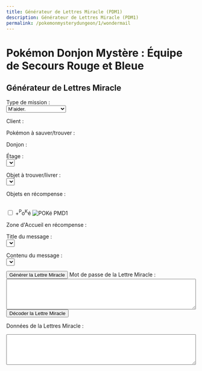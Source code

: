 ```yaml
---
title: Générateur de Lettres Miracle (PDM1)
description: Générateur de Lettres Miracle (PDM1)
permalink: /pokemonmysterydungeon/1/wondermail
---
```


# Pokémon Donjon Mystère : Équipe de Secours Rouge et Bleue
## Générateur de Lettres Miracle

Type de mission :<br>
<select name="type" onchange="updateform(this.form);">
	<option value="">
		M'aider.
	</option>
	<option value="">
		Trouver quelqu'un.
	</option>
	<option value="">
		Me mener à quelqu'un.
	</option>
	<option value="">
		Trouver un objet.
	</option>
	<option value="">
		Livrer un objet.
	</option>
</select>

Client :<br>
<script type="text/javascript">
	<!--
	showpkmn("client");
	//-->
</script>
                
Pokémon à sauver/trouver :<br>
<script type="text/javascript">
	<!--
	showpkmn("poke");
	//-->
</script>

Donjon :<br>
<script type="text/javascript">
	<!--
	showdungeon("dungeon");
	//-->
</script>

Étage :<br>
<select name="floor" onchange="updateftext(this.form);">
	<option value="">
	</option>
</select>

Objet à trouver/livrer :<br>
<select name="item" onchange="showftext(this.form,0);">
	<option value="">
	</option>
</select>

Objets en récompense :<br>
<script type="text/javascript">
	<!--
	showrewards("reward");
	//-->
</script><br>
<input type="checkbox" name="money" id="money" />
<label for="money">
	+<sup>P</sup>o<sup>K</sup>é
	<img src="../images/POKé_PMD1.png" alt="POKé PMD1" />
</label>

Zone d'Accueil en récompense :<br>
<script type="text/javascript">
	<!--
	showareas("area");
	//-->
</script>

Title du message :<br>
<select name="mhead" onchange="updateftext(this.form);">
	<option value="">
	</option>
</select>

Contenu du message :<br>
<select name="mline1">
	<option value="">
	</option>
</select>


<input type="button" value="Générer la Lettre Miracle" onclick="genwonder(this.form)" />
Mot de passe de la Lettre Miracle :<br>
<textarea name="wonder" cols="60" rows="5">
</textarea><br>
<input type="button" value="Décoder la Lettre Miracle" onclick="decwonder(this.form)" />

Données de la Lettres Miracle :
<textarea name="data" cols="60" rows="5">
</textarea>
<script type="text/javascript">
	<!--
	if(debug){
		document.write('<input type="button" value="Encoder la Lettre Miracle" onclick="encwonder(this.form)"/><br/>')
	}
	//-->
</script>


<script src="/assets/js/tools/PMD1/objets-fr.js" type="text/javascript">
</script>
<script src="/assets/js/tools/PMD1/zones-fr.js" type="text/javascript">
</script>
<script src="/assets/js/tools/PMD1/pokemon-fr.js" type="text/javascript">
</script>
<script src="/assets/js/tools/PMD1/type-fr.js" type="text/javascript">
</script>
<script type="text/javascript">
        let FriendRescue="Sauvetage Ami"
        let RescueType0="M'aider."
        let RescueType1="Trouver XXPKMN."
        let RescueType2="Me mener à XXPKMN."
        let RescueType3="Trouver XXITEM !"
        let RescueType4="Livrer XXITEM !"
        let BasementFloor="E. -XX"
        let AboveGroundFloor="E. XX"
        let SpecialMission="Mission spéciale"
        let ChooseClient="Choisissez un client."
        let ChooseTarget="Choisissez un Pokémon à sauver/trouver."
        let ChooseItem="Choisissez un objet à trouver ou à livrer."
        let ItemNotFound="L'objet XX ne peut pas être trouvé dans le donjon YY."
        let FriendAreaError="Pour recevoir une Zone d'Accueil en récompense, la mission doit être au moins de difficulté D."
        let InvalidPassword="Le mot de passe est incorrect."
        let FriendAreaReward="Zone d'Accueil [XX]."
        let NearPlace="Vers XX"
        let DifficultyLine="Difficulté :"
        let PlusReward="XX + ?"
        let PlusRewardBrackets="XX + ? [YY]"
        let RewardLine="Prime :"
        let PlaceLine="Lieu :"
        let ClientLine="Client :"
        let ObjectiveLine="Objectif :"
        let WonderMailLine="Lettre Miracle :"
</script>
<script src="/assets/js/tools/PMD1/lettresos.js" type="text/javascript">
</script>
<script src="/assets/js/tools/PMD1/donjobjets.js" type="text/javascript">
</script>
<script src="/assets/js/tools/PMD1/ttexte.js" type="text/javascript">
</script>
<script src="/assets/js/tools/PMD1/diff.js" type="text/javascript">
</script>
<script type="text/javascript">
        //<![CDATA[
        
        let AboveGround=[
        0,0,1,1,0,1,1,1,0,1,1,1,1,1,1,0,0,1,1,0,0,0,
        1,0,0,0,0,0,0,1,0,1,0,1,1,1,0,1,0,0,0,0,0,0,
        0,0,0,0,0,0,0,0,0,1,0,0,0,0,1,0,1,0,1,0
        ]
        function IsAboveGround(d){
         if(d>=AboveGround.length)return 1
         return AboveGround[d]
        }
        function showitems(name){
         document.write("<select name=\""+name+"\">");
         for(let i=0;i<items.length;i++){
          document.write("<option value=\"\">"+items[i]+" ["+i.toString(16)+"]</option>");  
         } 
         document.write("</select>");
        }
        
        function showpokemon(name){
         document.write("<select name=\""+name+"\">");
         for(let i=0;i<pokemon.length;i++){
          document.write("<option value=\"\">"+pokemon[i]+"</option>");  
         } 
         document.write("</select>");
        }
        
        
        function entrytopass(x){
         x=x.replace(/[\n\s\r\'\"]/g,"")
                 .replace(/[\u2642]/g,"#")
                 .replace(/[\u2640]/g,"%")
                 .replace(/[\{\(\[]m(ale?)?[\)\]\}]/gi,"#")
                 .replace(/[\{\(\[]f(em(ale)?)?[\)\]\}]/gi,"%")
                 .replace(/[\{\(\[]\.\.?\.?[\)\]\}]/g,".")
                 .replace(/[\{\(\[][\u2026][\)\]\}]/g,".")
                 .replace(/[\u2026]/g,".")
                 .toUpperCase()
         return x
        }
        
        
        function formatpass(x){
         x=entrytopass(x)
         return x.substr(0,4)+" "
               +x.substr(4,4)+" "
               +x.substr(8,4)+"\r\n"
               +x.substr(12,4)+" "
               +x.substr(16,4)+" "
               +x.substr(20,4)+"\r\n"
        }
        
        let debug=0
        let baditems="EDEEEFB1E924D8D2B0DC323334C2EC"
        let baddungeons="18191E2731323336373D3F"
        let badpokemon=
        "C90078017C01230125010E0051005200"+
        "33015E009100920090009C010D010C01"+
        "0E0113019600990198019D0112011401"+
        "95019601970197009B019A019E01A401"+
        "A501A601"
        
        let floors=
        "04060A0E0A0B040D0F0D040A06100618"+
        "041A0A2964150564150C64641A1A0D15"+
        "331F1F1F151F100D141F0B1015151F05"+
        "050B033346101F14140C644C29646402"
        
        onload=function(){
         showfloors(document.s)
         showfind2(document.s)
         showftext(document.s,1)
        }
        
        function isbaditem(x){
         if(x>=0xF0)return 0
         for(let i=0;i<baditems.length/2;i++){
          if(x==c2c(baditems,i))
           return 1
         }
         return 0
        }
        
        function isbaddungeon(x){
         if(x>0x3F)return 1
         for(let i=0;i<baddungeons.length/2;i++){
          if(x==c2c(baddungeons,i))
           return 1
         }
         return 0
        }
        
        function flavors(){
         document.write("<xmp><dl>\r\n")
         for(let i=0;i<ParentChild.length;i++){
          document.write("<dt><b>"+pokemon[ParentChild[i][0]]+", "+pokemon[ParentChild[i][1]]+"</b></dt>\r\n")
          document.write("<dd>"+ParentChild[i][2]+"</dd>\r\n")
         }
         document.write("</dl><dl>\r\n")
         for(let i=0;i<Pairs.length;i++){
          document.write("<dt><b>"+pokemon[Pairs[i][0]]+", "+pokemon[Pairs[i][1]]+":</b> \""+Pairs[i][2]+"\"</dt>\r\n")
          document.write("<dd>"+Pairs[i][3]+"</dd>\r\n")
         }
         document.write("</dl>\r\n")
         document.write("<ul>\r\n")
         for(let i=0;i<Lovers.length;i+=2){
          document.write("<li>"+pokemon[Lovers[i]]+", "+pokemon[Lovers[i+1]]+"</li>\r\n")
         }
         document.write("</ul>\r\n")
         document.write("</xmp>")
        }
        
        function getspecies(id){
         if(id==0x179||id==0x17A||id==0x17B)
          return 0x178
         if((id>=0xca&&id<=0xe2)||id==0x19F||id==0x1A0)
          return 201
         if(id==0x1A1||id==0x1A2||id==0x1A3)
          return 0x19E
         if(id==0x1A7)
          return 0x19C
         return id
        }
        
        
        function isbadpokemon(x){
         if(getspecies(x)!=x)
          return 1
         for(let i=0;i<badpokemon.length/2;i++){
          if(x==c2w(badpokemon,i))
           return 1
         }
         return 0
        }
        
        
        function option(x){
         return parseInt(x[x.selectedIndex].value)
        }
        
        
        function optionarray(x){
         if(x.selectedIndex<0){
          return []
         } else {
          let v=x[x.selectedIndex].value.split(",")
          for(let i=0;i<v.length;i++){
           v[i]=parseInt(v[i])
          }
          return v
         }
        }
        
        function showfloors(f){
         let dungeon=option(f.dungeon)
         let numfloors=c2c(floors,dungeon);
         f.floor.options.length=0
         for(let i=1;i<numfloors;i++){
          f.floor.options[i-1]=new Option(i+"",i+"")
         }
        }
        
        function showdungeon(name){
         document.write("<select name=\""+name+"\" onchange=\"showfloors(this.form);updateform(this.form);\">");
         for(let i=0;i<dungeons.length;i++){
          if(!isbaddungeon(i)){
           document.write("<option value=\""+i+"\">"+dungeons[i]+"</option>");  
          }
         } 
         document.write("</select>");
        }
        
        function pkmnsort(a,b){
         if(a[1]==b[1])return 0
         return (a[1]<b[1])?-1:1
        }
        
        function showpkmn(name){
         document.write("<select name=\""+name+"\" onchange=\"showftext(this.form);\">");
         let poke=[]
         for(let i=0;i<pokemon.length;i++){
          if(i==0||!isbadpokemon(i)){
           poke[poke.length]=[i,pokemon[i]]
          }
         }
         poke=poke.sort(pkmnsort)
         for(let i=0;i<poke.length;i++){
          document.write("<option value=\""+poke[i][0]+"\">"+poke[i][1]+"</option>");  
         } 
         document.write("</select>");
        }
        
        
        function showareas(name){
         document.write("<select name=\""+name+"\">");
         document.write("<option value=\"-1\">\-\-\-\-\-\-</a>");
         for(let i=0;i<friendareas.length;i++){
          if(i==10||i==14||i==35||i==36){
           document.write("<option value=\""+i+"\">"+friendareas[i]+"</option>");  
          }
         } 
         document.write("</select>");
        }
        
        function showfind2(f){
         let dungeon=option(f.dungeon)
         f.item.options.length=0
         let len=0
         for(let i=0;i<items.length;i++){
          if(!isbaditem(i)&&i!=0x69&&i!=0x7c&&(i==0||i>=9)){
           if(f.type.selectedIndex!=3||ItemInDungeon(i,dungeon)){
            f.item.options[len++]=new Option(items[i],i+"")
           }
          }
         }
        }
        
        function updateform(f){
         showfind2(f)
         showftext(f,0)
        }
        
        function updateform2(f){
         showfind2(f)
         showftext(f,1)
        }
        
        
        function showftext(f,typechanged){
         let mtype=f.type.selectedIndex
         let poke1=option(f.client)
         let poke2=option(f.poke)
         let item=items[option(f.item)]
         let fthead=FindFlavorTextHead(mtype,poke1,poke2)
         let oldsel=f.mhead.selectedIndex
         f.mhead.options.length=0
         let len=0
         for(let i=0;i<fthead.length;i++){
          let optstr=fthead[i][0]+","+fthead[i][1]+","+fthead[i][2]
          let ftext=fthead[i][3]
          if(mtype==3||mtype==4){
           ftext=ftext.replace(/\%s/g,item)
          } else {
           ftext=ftext.replace(/\%s/g,pokemon[poke2])   
          }
          ftext=ftext.replace(/\&\#x2642\;/g,"\u2642")
          ftext=ftext.replace(/\&\#x2640\;/g,"\u2640")
          f.mhead.options[len++]=new Option(ftext,optstr)
         }
         if(oldsel>=0&&typechanged){
          f.mhead.selectedIndex=oldsel
         }
         updateftext(f)
        }
        
        function updateftext(f){
         let mtype=f.type.selectedIndex
         let poke1=option(f.client)
         let poke2=option(f.poke)
         let dungeon=option(f.dungeon)
         let floor=option(f.floor)
         let item=items[option(f.item)]
         let headinfo=f.mhead.options[f.mhead.selectedIndex].value
         let oldsel,newsel=0
         headinfo=headinfo.split(",")
         let fthead=FindFlavorTextLines(
          headinfo[0],headinfo[1],headinfo[2],
          dungeon,floor)
         oldsel=optionarray(f.mline1)
         f.mline1.options.length=0
         let len=0
         for(let i=0;i<fthead.length;i++){
          let optstr=fthead[i][0]+","+fthead[i][1]+","+fthead[i][2]
          let ftext=fthead[i][3]
          if(mtype==3||mtype==4){
           ftext=ftext.replace(/\%s/g,item)
          } else {
           ftext=ftext.replace(/\%s/g,pokemon[poke2])   
          }
          if(oldsel.length>0){
           if(oldsel[0]==fthead[i][0]
             &&oldsel[1]==fthead[i][1]){
            newsel=len
           }
          }
          ftext=ftext.replace(/\&\#x2642\;/g,"\u2642")
          ftext=ftext.replace(/\&\#x2640\;/g,"\u2640")
          ftext=ftext.replace(/<!\-\-break\-\->/g,"") 
          f.mline1.options[len++]=new Option(ftext,optstr)
         }
         if(oldsel.length>0)
          f.mline1.selectedIndex=newsel
        }
        
        
        function showrewards(name){
         document.write("<select name=\""+name+"\">");
         for(let i=0;i<items.length;i++){
          if(!isbaditem(i)){
           document.write("<option value=\""+i+"\">"+items[i]+"</option>");  
          }
         } 
         document.write("</select>");
        }
        
        function setpass(f,pass){
         let headinfo=optionarray(f.mhead)
         let line1=optionarray(f.mline1)
         PassSetFlavorText(pass,headinfo[0],headinfo[1],headinfo[2],
           line1[2]);
        }
        
        function genwonder(f){
         let pass=[]
         for(let i=0;i<20;i++){
          pass[i]=0
         }
         pass[0]=5
         pass[1]=f.type.selectedIndex
         pass[4]=option(f.dungeon)
         pass[5]=option(f.floor)
         pass[2]=0
         pass[8]=0xFF
         pass[9]=0xFF
         pass[10]=0xFF
         setpass(f,pass)
         let poke=option(f.client)
         if(poke==0){
          alert(ChooseClient)
          return 0
         }
         pass[12]=poke&0xFF
         pass[13]=(poke>>8)&0xFF
         if(pass[1]==1||pass[1]==2){
          let poke=option(f.poke)
          if(poke==0){
           alert(ChooseTarget)
           return 0
          }
          pass[14]=poke&0xFF
          pass[15]=(poke>>8)&0xFF
         } else {
          pass[14]=pass[12]
          pass[15]=pass[13]
         }
         if(pass[1]==3||pass[1]==4){
          pass[16]=option(f.item)
          if(pass[16]==0){
           alert(ChooseItem)
           return 0
          } else if(pass[1]==3&&!ItemInDungeon(pass[16],pass[4])){
           alert(ItemNotFound.replace("XX",items[pass[16]]).replace("YY",dungeons[pass[4]]))
           return 0
          }
         } else {
          pass[16]=9
         }
         if(f.area.selectedIndex){
          if(GetDifficulty(pass[1],pass[4],pass[5])==0){
           alert(FriendAreaError)
           return
          }
          pass[17]=9
          pass[18]=9
          pass[19]=option(f.area)
         } else 
         if(f.reward.selectedIndex){
        //  pass[17]=(f.money.checked)?1:3
          pass[17]=(f.money.checked)?6:8
          pass[18]=option(f.reward)
         } else {
          pass[17]=5
          pass[18]=9
         }
         let wonder=datatowonderpass(pass)
         f.wonder.value=formatpass(wonder)
         if(debug){
          f.data.value=tostr(pass)
         } else {
          f.data.value=maildata(pass)
         }
        }
        
        
        function maildata(pass){
         let ftext=FlavorText(pass)
         let h=FlavorTextHead(pass,ftext)
         let b=FlavorTextBody(pass,ftext)
         b=b.split("<!--break-->")
         let diffstring="EDCBAS*"
         let data=h+"\r\n  "+b[0].replace(/\s+$/,"")
         if(b.length>1){
          data+="\r\n  "+b[1].replace(/\s+$/,"")
         }
         data+="\r\n"
         let poke1=pass[12]|(pass[13]<<8)
         let poke2=pass[14]|(pass[15]<<8)
         let item=items[pass[16]]
         data+=ClientLine+" "+pokemon[poke1]+"\r\n"
         data+=ObjectiveLine+" "
         switch(ftext[2]){
          case 0:data+=FriendRescue+"\r\n";break
          case 1:data+=RescueType3.replace("XXITEM",item)+"\r\n";break//Find X
          case 2:data+=RescueType4.replace("XXITEM",item)+"\r\n";break//Deliver X
          case 3:data+=RescueType0+"\r\n";break//Help me
          case 4:data+=RescueType1.replace("XXPKMN",pokemon[poke2])+"\r\n";break//Find Pokemon
          case 5:data+=RescueType2.replace("XXPKMN",pokemon[poke2])+"\r\n";break//Escort to X
          case 6:data+=SpecialMission+"\r\n";break
         }
         data+=PlaceLine+" "
         if(ftext[2]==1){
          data+=NearPlace.replace("XX",dungeons[pass[4]])
         } else {
          data+=dungeons[pass[4]]
         }
         data+=" "
         if(IsAboveGround(pass[4]))
          data+=AboveGroundFloor.replace("XX",""+pass[5])
         else
          data+=BasementFloor.replace("XX",""+pass[5])
         data+="\r\n"
         let diff=GetDifficulty(pass[1],pass[4],pass[5])
         data+=DifficultyLine+" "+diffstring.charAt(diff)+"\r\n"
         data+=RewardLine+" "
         diff=(diff+1)*100
         switch(pass[17]){
           case 0:data+=diff+" POKé";break
           case 1:data+=PlusRewardBrackets.replace("XX",diff+" POKé").replace("YY",items[pass[18]]);break
           case 2:data+=items[pass[18]];break
           case 3:data+=PlusReward.replace("XX",items[pass[18]]);break
           case 4:data+="???";break
           case 5:data+=(diff*2)+" POKé";break
           case 6:data+=PlusRewardBrackets.replace("XX",(diff*2)+" POKé").replace("YY",items[pass[18]]);break
           case 7:data+=items[pass[18]];break
           case 8:data+=items[pass[18]]+" + ?";break
           case 9:data+=PlusReward.replace("XX",items[pass[18]]);break
         }
         data+="\r\n"
         data+=WonderMailLine+"\r\n"
         let wonder=datatowonderpass(pass)
         data+=formatpass(wonder)
         return data
        }
        
        function decwonder(f){
         let x=entrytopass(f.wonder.value)
         let pass=[]
         if(!convertwonderpass(x,pass)
           ||pass[0]!=5
           ||pass[1]>4){
          alert(InvalidPassword)
         } else {
          x=datatowonderpass(pass)
          f.wonder.value=formatpass(x)
          if(debug){
           f.data.value=tostr(pass)
           alert(maildata(pass))
          } else {
           let md=maildata(pass)
           if(!md){
            alert(InvalidPassword)
           } else {
            f.data.value=md
           }
          }
         }
        }
        
        function encwonder(f){
         let pass=f.data.value.split(",")
         for(let i=0;i<pass.length;i++){
          pass[i]=parseInt(pass[i],16)
         }
         x=datatowonderpass(pass)
         f.wonder.value=formatpass(x)
         if(debug){
          f.data.value=tostr(pass)
          alert(maildata(pass))
         }
        }
        //]]>
</script>
